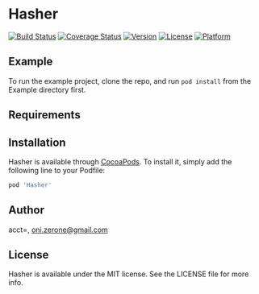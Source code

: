 # Hasher

[![Build Status](https://travis-ci.com/Oni-zerone/Hasher.svg?branch=develop)](https://travis-ci.com/Oni-zerone/Hasher)
[![Coverage Status](https://coveralls.io/repos/github/Oni-zerone/Hasher/badge.svg?branch=develop)](https://coveralls.io/github/Oni-zerone/Hasher?branch=develop)
[![Version](https://img.shields.io/cocoapods/v/Hasher.svg?style=flat)](https://cocoapods.org/pods/Hasher)
[![License](https://img.shields.io/cocoapods/l/Hasher.svg?style=flat)](https://cocoapods.org/pods/Hasher)
[![Platform](https://img.shields.io/cocoapods/p/Hasher.svg?style=flat)](https://cocoapods.org/pods/Hasher)

## Example

To run the example project, clone the repo, and run `pod install` from the Example directory first.

## Requirements

## Installation

Hasher is available through [CocoaPods](https://cocoapods.org). To install
it, simply add the following line to your Podfile:

```ruby
pod 'Hasher'
```

## Author

acct<blob>=<NULL>, oni.zerone@gmail.com

## License

Hasher is available under the MIT license. See the LICENSE file for more info.
